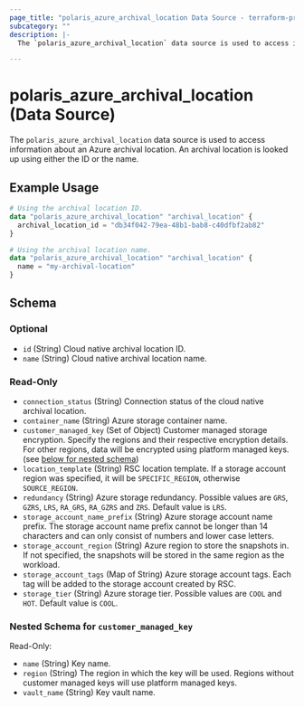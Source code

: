 ```yaml
---
page_title: "polaris_azure_archival_location Data Source - terraform-provider-polaris"
subcategory: ""
description: |-
  The `polaris_azure_archival_location` data source is used to access information about an Azure archival location. An archival location is looked up using either the ID or the name.

---
```


# polaris_azure_archival_location (Data Source)

The `polaris_azure_archival_location` data source is used to access information about an Azure archival location. An archival location is looked up using either the ID or the name.



## Example Usage

```terraform
# Using the archival location ID.
data "polaris_azure_archival_location" "archival_location" {
  archival_location_id = "db34f042-79ea-48b1-bab8-c40dfbf2ab82"
}

# Using the archival location name.
data "polaris_azure_archival_location" "archival_location" {
  name = "my-archival-location"
}
```


## Schema

### Optional

- `id` (String) Cloud native archival location ID.
- `name` (String) Cloud native archival location name.

### Read-Only

- `connection_status` (String) Connection status of the cloud native archival location.
- `container_name` (String) Azure storage container name.
- `customer_managed_key` (Set of Object) Customer managed storage encryption. Specify the regions and their respective encryption details. For other regions, data will be encrypted using platform managed keys. (see [below for nested schema](#nestedatt--customer_managed_key))
- `location_template` (String) RSC location template. If a storage account region was specified, it will be `SPECIFIC_REGION`, otherwise `SOURCE_REGION`.
- `redundancy` (String) Azure storage redundancy. Possible values are `GRS`, `GZRS`, `LRS`, `RA_GRS`, `RA_GZRS` and `ZRS`. Default value is `LRS`.
- `storage_account_name_prefix` (String) Azure storage account name prefix. The storage account name prefix cannot be longer than 14 characters and can only consist of numbers and lower case letters.
- `storage_account_region` (String) Azure region to store the snapshots in. If not specified, the snapshots will be stored in the same region as the workload.
- `storage_account_tags` (Map of String) Azure storage account tags. Each tag will be added to the storage account created by RSC.
- `storage_tier` (String) Azure storage tier. Possible values are `COOL` and `HOT`. Default value is `COOL`.

<a id="nestedatt--customer_managed_key"></a>
### Nested Schema for `customer_managed_key`

Read-Only:

- `name` (String) Key name.
- `region` (String) The region in which the key will be used. Regions without customer managed keys will use platform managed keys.
- `vault_name` (String) Key vault name.
